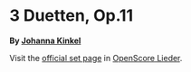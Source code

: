 
# 3 Duetten, Op.11

__By [Johanna Kinkel](..)__

Visit the [official set page] in [OpenScore Lieder].

[official set page]: https://musescore.com/openscore-lieder-corpus/sets/5103000
[OpenScore Lieder]: https://musescore.com/openscore-lieder-corpus
